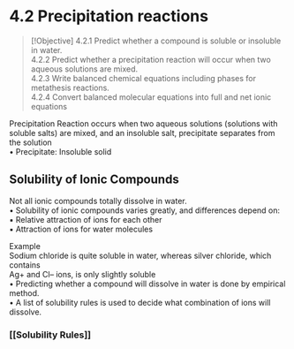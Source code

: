 
# 4.2 Precipitation reactions  

> [!Objective]
> 4.2.1 Predict whether a compound is soluble or insoluble in water.  
> 4.2.2 Predict whether a precipitation reaction will occur when two aqueous solutions are mixed.  
> 4.2.3 Write balanced chemical equations including phases for metathesis reactions.  
> 4.2.4 Convert balanced molecular equations into full and net ionic equations

Precipitation Reaction occurs when two aqueous solutions (solutions with soluble salts) are mixed, and an insoluble salt, precipitate separates from the solution  
• Precipitate: Insoluble solid

## Solubility of Ionic Compounds
Not all ionic compounds totally dissolve in water.  
• Solubility of ionic compounds varies greatly, and differences depend on:  
▪ Relative attraction of ions for each other  
▪ Attraction of ions for water molecules  

Example  
Sodium chloride is quite soluble in water, whereas silver chloride, which contains  
Ag+ and Cl– ions, is only slightly soluble  
• Predicting whether a compound will dissolve in water is done by empirical method.  
• A list of solubility rules is used to decide what combination of ions will dissolve.  

###  [[Solubility Rules]]

